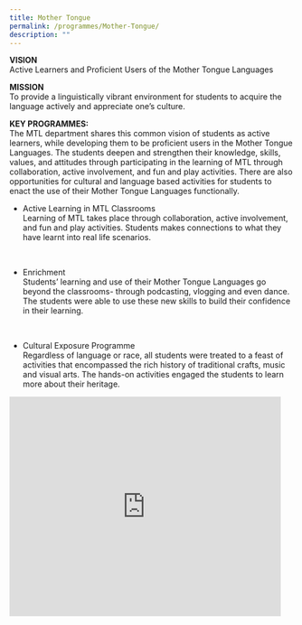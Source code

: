 ```yaml
---
title: Mother Tongue
permalink: /programmes/Mother-Tongue/
description: ""
---
```

**VISION**  
Active Learners and Proficient Users of the Mother Tongue Languages  
  
**MISSION**  
To provide a linguistically vibrant environment for students to acquire the language actively and appreciate one’s culture.  
  
**KEY PROGRAMMES:**  
The MTL department shares this common vision of students as active learners, while developing them to be proficient users in the Mother Tongue Languages. The students deepen and strengthen their knowledge, skills, values, and attitudes through participating in the learning of MTL through collaboration, active involvement, and fun and play activities. There are also opportunities for cultural and language based activities for students to enact the use of their Mother Tongue Languages functionally.


*   Active Learning in MTL Classrooms  
    Learning of MTL takes place through collaboration, active involvement, and fun and play activities. Students makes connections to what they have learnt into real life scenarios.

<br>

*   Enrichment  
    Students’ learning and use of their Mother Tongue Languages go beyond the classrooms- through podcasting, vlogging and even dance. The students were able to use these new skills to build their confidence in their learning.

<br>

*   Cultural Exposure Programme  
    Regardless of language or race, all students were treated to a feast of activities that encompassed the rich history of traditional crafts, music and visual arts. The hands-on activities engaged the students to learn more about their heritage.

<iframe allowfullscreen="true" height="389" width="480" frameborder="0" src="https://docs.google.com/presentation/d/e/2PACX-1vRPII4z0N9xvXzy6xIXHYka9D0pWPnH6uOIVn4juvEzGYDo5Yjj5XCvAOhcS-CbuTYlRM4wptRlh65Z/embed?start=true&amp;loop=true&amp;delayms=3000"></iframe>